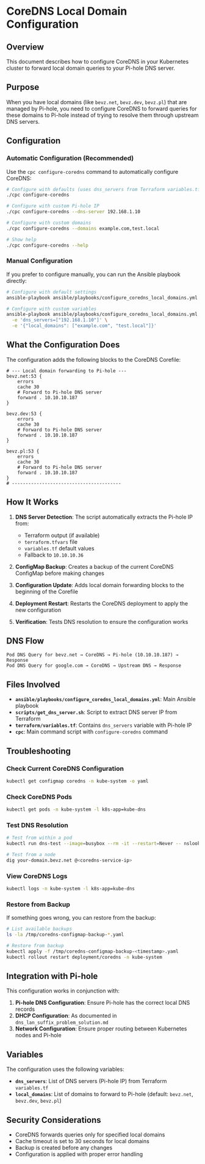 # CoreDNS Local Domain Configuration

## Overview

This document describes how to configure CoreDNS in your Kubernetes cluster to forward local domain queries to your Pi-hole DNS server.

## Purpose

When you have local domains (like `bevz.net`, `bevz.dev`, `bevz.pl`) that are managed by Pi-hole, you need to configure CoreDNS to forward queries for these domains to Pi-hole instead of trying to resolve them through upstream DNS servers.

## Configuration

### Automatic Configuration (Recommended)

Use the `cpc configure-coredns` command to automatically configure CoreDNS:

```bash
# Configure with defaults (uses dns_servers from Terraform variables.tf)
./cpc configure-coredns

# Configure with custom Pi-hole IP
./cpc configure-coredns --dns-server 192.168.1.10

# Configure with custom domains
./cpc configure-coredns --domains example.com,test.local

# Show help
./cpc configure-coredns --help
```

### Manual Configuration

If you prefer to configure manually, you can run the Ansible playbook directly:

```bash
# Configure with default settings
ansible-playbook ansible/playbooks/configure_coredns_local_domains.yml -i ansible/inventory -l control_plane

# Configure with custom variables
ansible-playbook ansible/playbooks/configure_coredns_local_domains.yml -i ansible/inventory -l control_plane \
  -e 'dns_servers=["192.168.1.10"]' \
  -e '{"local_domains": ["example.com", "test.local"]}'
```

## What the Configuration Does

The configuration adds the following blocks to the CoreDNS Corefile:

```
# --- Local domain forwarding to Pi-hole ---
bevz.net:53 {
    errors
    cache 30
    # Forward to Pi-hole DNS server
    forward . 10.10.10.187
}

bevz.dev:53 {
    errors
    cache 30
    # Forward to Pi-hole DNS server
    forward . 10.10.10.187
}

bevz.pl:53 {
    errors
    cache 30
    # Forward to Pi-hole DNS server
    forward . 10.10.10.187
}
# ----------------------------------------
```

## How It Works

1. **DNS Server Detection**: The script automatically extracts the Pi-hole IP from:
   - Terraform output (if available)
   - `terraform.tfvars` file
   - `variables.tf` default values
   - Fallback to `10.10.10.36`

2. **ConfigMap Backup**: Creates a backup of the current CoreDNS ConfigMap before making changes

3. **Configuration Update**: Adds local domain forwarding blocks to the beginning of the Corefile

4. **Deployment Restart**: Restarts the CoreDNS deployment to apply the new configuration

5. **Verification**: Tests DNS resolution to ensure the configuration works

## DNS Flow

```
Pod DNS Query for bevz.net → CoreDNS → Pi-hole (10.10.10.187) → Response
Pod DNS Query for google.com → CoreDNS → Upstream DNS → Response
```

## Files Involved

- **`ansible/playbooks/configure_coredns_local_domains.yml`**: Main Ansible playbook
- **`scripts/get_dns_server.sh`**: Script to extract DNS server IP from Terraform
- **`terraform/variables.tf`**: Contains `dns_servers` variable with Pi-hole IP
- **`cpc`**: Main command script with `configure-coredns` command

## Troubleshooting

### Check Current CoreDNS Configuration

```bash
kubectl get configmap coredns -n kube-system -o yaml
```

### Check CoreDNS Pods

```bash
kubectl get pods -n kube-system -l k8s-app=kube-dns
```

### Test DNS Resolution

```bash
# Test from within a pod
kubectl run dns-test --image=busybox --rm -it --restart=Never -- nslookup your-domain.bevz.net

# Test from a node
dig your-domain.bevz.net @<coredns-service-ip>
```

### View CoreDNS Logs

```bash
kubectl logs -n kube-system -l k8s-app=kube-dns
```

### Restore from Backup

If something goes wrong, you can restore from the backup:

```bash
# List available backups
ls -la /tmp/coredns-configmap-backup-*.yaml

# Restore from backup
kubectl apply -f /tmp/coredns-configmap-backup-<timestamp>.yaml
kubectl rollout restart deployment/coredns -n kube-system
```

## Integration with Pi-hole

This configuration works in conjunction with:

1. **Pi-hole DNS Configuration**: Ensure Pi-hole has the correct local DNS records
2. **DHCP Configuration**: As documented in `dns_lan_suffix_problem_solution.md`
3. **Network Configuration**: Ensure proper routing between Kubernetes nodes and Pi-hole

## Variables

The configuration uses the following variables:

- **`dns_servers`**: List of DNS servers (Pi-hole IP) from Terraform `variables.tf`
- **`local_domains`**: List of domains to forward to Pi-hole (default: `bevz.net`, `bevz.dev`, `bevz.pl`)

## Security Considerations

- CoreDNS forwards queries only for specified local domains
- Cache timeout is set to 30 seconds for local domains
- Backup is created before any changes
- Configuration is applied with proper error handling
